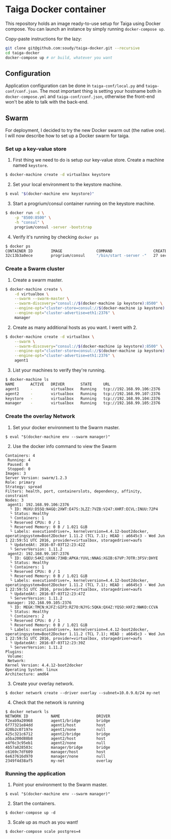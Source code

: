 # Taiga Docker container
This repository holds an image ready-to-use setup for Taiga using Docker
compose. You can launch an instance by simply running `docker-compose up`.

Copy-paste instructions for the lazy:
```sh
git clone git@github.com:soudy/taiga-docker.git --recursive
cd taiga-docker
docker-compose up # or build, whatever you want
```

## Configuration
Application configuration can be done in `taiga-conf/local.py` and
`taiga-conf/conf.json`. The most important thing is setting your hostname both
in `docker-compose.yml` and `taiga-conf/conf.json`, otherwise the front-end
won't be able to talk with the back-end.

## Swarm
For deployment, I decided to try the new Docker swarm out (the native one).
I will now describe how to set up a Docker swarm for taiga.

### Set up a key-value store
1. First thing we need to do is setup our key-value store. Create a machine
named `keystore`.
```bash
$ docker-machine create -d virtualbox keystore
```

2. Set your local environment to the keystore machine.
```bash
$ eval "$(docker-machine env keystore)"
```

3. Start a progrium/consul container running on the keystore machine.
```bash
$ docker run -d \
    -p "8500:8500" \
    -h "consul" \
    progrium/consul -server -bootstrap
```
4. Verify it's running by checking `docker ps`
```bash
$ docker ps
CONTAINER ID        IMAGE               COMMAND                  CREATED             STATUS              PORTS                                                                            NAMES
32c13b3a0ece        progrium/consul     "/bin/start -server -"   27 seconds ago      Up 27 seconds       53/tcp, 53/udp, 8300-8302/tcp, 8400/tcp, 8301-8302/udp, 0.0.0.0:8500->8500/tcp   distracted_payne
```

### Create a Swarm cluster
1. Create a swarm master.
```bash
$ docker-machine create \
    -d virtualbox \
    --swarm --swarm-master \
    --swarm-discovery="consul://$(docker-machine ip keystore):8500" \
    --engine-opt="cluster-store=consul://$(docker-machine ip keystore):8500" \
    --engine-opt="cluster-advertise=eth1:2376" \
    manager
```
2. Create as many additional hosts as you want. I went with 2.
```bash
$ docker-machine create -d virtualbox \
    --swarm \
    --swarm-discovery="consul://$(docker-machine ip keystore):8500" \
    --engine-opt="cluster-store=consul://$(docker-machine ip keystore):8500" \
    --engine-opt="cluster-advertise=eth1:2376" \
    agent1
```
3. List your machines to verify they're running.
```bash
$ docker-machine ls
NAME       ACTIVE   DRIVER       STATE     URL                         SWARM              DOCKER    ERRORS
agent1     -        virtualbox   Running   tcp://192.168.99.106:2376   manager            v1.11.2
agent2     -        virtualbox   Running   tcp://192.168.99.107:2376   manager            v1.11.2
keystore   -        virtualbox   Running   tcp://192.168.99.104:2376                      v1.11.2
manager    -        virtualbox   Running   tcp://192.168.99.105:2376   manager (master)   v1.11.2
```

### Create the overlay Network
1. Set your docker environment to the Swarm master.
```
$ eval "$(docker-machine env --swarm manager)"
```

2. Use the docker info command to view the Swarm
```
Containers: 4
 Running: 4
 Paused: 0
 Stopped: 0
Images: 3
Server Version: swarm/1.2.3
Role: primary
Strategy: spread
Filters: health, port, containerslots, dependency, affinity, constraint
Nodes: 3
 agent1: 192.168.99.106:2376
  └ ID: MUXU:D5SQ:N4GQ:2XWT:E47S:3LZZ:7VZB:V247:XHRT:ECVL:INUU:72P4
  └ Status: Healthy
  └ Containers: 1
  └ Reserved CPUs: 0 / 1
  └ Reserved Memory: 0 B / 1.021 GiB
  └ Labels: executiondriver=, kernelversion=4.4.12-boot2docker, operatingsystem=Boot2Docker 1.11.2 (TCL 7.1); HEAD : a6645c3 - Wed Jun  1 22:59:51 UTC 2016, provider=virtualbox, storagedriver=aufs
  └ UpdatedAt: 2016-07-03T12:23:42Z
  └ ServerVersion: 1.11.2
 agent2: 192.168.99.107:2376
  └ ID: GQEU:54KI:UX6K:73HB:APKA:YUVL:NNAG:XGIB:67VP:7OTR:3FSV:DHYE
  └ Status: Healthy
  └ Containers: 1
  └ Reserved CPUs: 0 / 1
  └ Reserved Memory: 0 B / 1.021 GiB
  └ Labels: executiondriver=, kernelversion=4.4.12-boot2docker, operatingsystem=Boot2Docker 1.11.2 (TCL 7.1); HEAD : a6645c3 - Wed Jun  1 22:59:51 UTC 2016, provider=virtualbox, storagedriver=aufs
  └ UpdatedAt: 2016-07-03T12:23:47Z
  └ ServerVersion: 1.11.2
 manager: 192.168.99.105:2376
  └ ID: MEGK:TMCN:KJFZ:GIP3:RZ7O:NJYG:5QKA:QX4Z:YQSO:HXF2:NWKO:CCVA
  └ Status: Healthy
  └ Containers: 2
  └ Reserved CPUs: 0 / 1
  └ Reserved Memory: 0 B / 1.021 GiB
  └ Labels: executiondriver=, kernelversion=4.4.12-boot2docker, operatingsystem=Boot2Docker 1.11.2 (TCL 7.1); HEAD : a6645c3 - Wed Jun  1 22:59:51 UTC 2016, provider=virtualbox, storagedriver=aufs
  └ UpdatedAt: 2016-07-03T12:23:39Z
  └ ServerVersion: 1.11.2
Plugins:
 Volume:
 Network:
Kernel Version: 4.4.12-boot2docker
Operating System: linux
Architecture: amd64
```
3. Create your overlay network.
```
$ docker network create --driver overlay --subnet=10.0.9.0/24 my-net
```

4. Check that the network is running
```
$ docker network ls
NETWORK ID          NAME                DRIVER
f2eab9a20968        agent1/bridge       bridge
6f77321e84dd        agent1/host         host
d20b2c07197e        agent1/none         null
425c321c6712        agent2/bridge       bridge
a5ba200d88b8        agent2/host         host
e4f6c3c95eb1        agent2/none         null
4b57a828503c        manager/bridge      bridge
c6169c7df609        manager/host        host
6e637616d970        manager/none        null
2349f4d38af5        my-net              overlay
```
### Running the application
1. Point your environment to the Swarm master.
```
$ eval "$(docker-machine env --swarm manager)"
```

2. Start the containers.
```
$ docker-compose up -d
```

3. Scale up as much as you want!
```
$ docker-compose scale postgres=4
```
